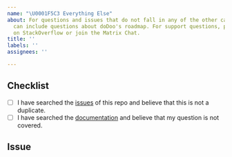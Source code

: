 ```yaml
---
name: "\U0001F5C3 Everything Else"
about: For questions and issues that do not fall in any of the other categories. This
  can include questions about doDoo's roadmap. For support questions, please post
  on StackOverflow or join the Matrix Chat.
title: ''
labels: ''
assignees: ''

---
```

<!--- Provide a general summary in the title above. -->

<!--- StackOverflow: https://stackoverflow.com/questions/tagged/dodoo -->
<!--- Matrix Chat: https://matrix.to/#/%23dodoo:matrix.org-->


## Checklist

<!-- Checked checkbox should look like this: [x] -->
- [ ] I have searched the [issues](https://github.com/xoe-labs/dodoo/issues) of this repo and believe that this is not a duplicate.
- [ ] I have searched the [documentation](https://github.com/xoe-labs/dodoo#readme) and believe that my question is not covered.

## Issue
<!-- Now feel free to write your issue, but please be descriptive! Thanks again 🙌 ❤️ -->
